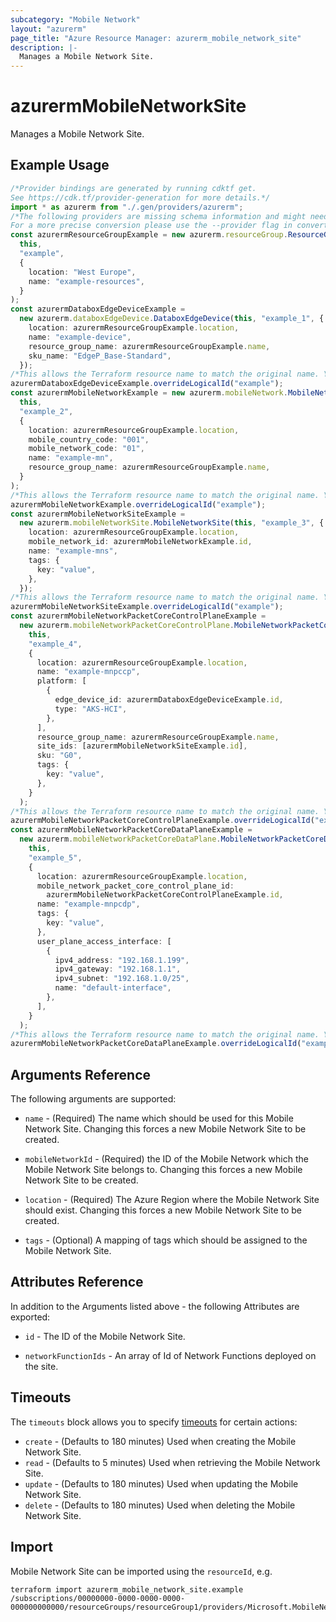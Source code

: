 ```yaml
---
subcategory: "Mobile Network"
layout: "azurerm"
page_title: "Azure Resource Manager: azurerm_mobile_network_site"
description: |-
  Manages a Mobile Network Site.
---
```


# azurermMobileNetworkSite

Manages a Mobile Network Site.

## Example Usage

```typescript
/*Provider bindings are generated by running cdktf get.
See https://cdk.tf/provider-generation for more details.*/
import * as azurerm from "./.gen/providers/azurerm";
/*The following providers are missing schema information and might need manual adjustments to synthesize correctly: azurerm.
For a more precise conversion please use the --provider flag in convert.*/
const azurermResourceGroupExample = new azurerm.resourceGroup.ResourceGroup(
  this,
  "example",
  {
    location: "West Europe",
    name: "example-resources",
  }
);
const azurermDataboxEdgeDeviceExample =
  new azurerm.databoxEdgeDevice.DataboxEdgeDevice(this, "example_1", {
    location: azurermResourceGroupExample.location,
    name: "example-device",
    resource_group_name: azurermResourceGroupExample.name,
    sku_name: "EdgeP_Base-Standard",
  });
/*This allows the Terraform resource name to match the original name. You can remove the call if you don't need them to match.*/
azurermDataboxEdgeDeviceExample.overrideLogicalId("example");
const azurermMobileNetworkExample = new azurerm.mobileNetwork.MobileNetwork(
  this,
  "example_2",
  {
    location: azurermResourceGroupExample.location,
    mobile_country_code: "001",
    mobile_network_code: "01",
    name: "example-mn",
    resource_group_name: azurermResourceGroupExample.name,
  }
);
/*This allows the Terraform resource name to match the original name. You can remove the call if you don't need them to match.*/
azurermMobileNetworkExample.overrideLogicalId("example");
const azurermMobileNetworkSiteExample =
  new azurerm.mobileNetworkSite.MobileNetworkSite(this, "example_3", {
    location: azurermResourceGroupExample.location,
    mobile_network_id: azurermMobileNetworkExample.id,
    name: "example-mns",
    tags: {
      key: "value",
    },
  });
/*This allows the Terraform resource name to match the original name. You can remove the call if you don't need them to match.*/
azurermMobileNetworkSiteExample.overrideLogicalId("example");
const azurermMobileNetworkPacketCoreControlPlaneExample =
  new azurerm.mobileNetworkPacketCoreControlPlane.MobileNetworkPacketCoreControlPlane(
    this,
    "example_4",
    {
      location: azurermResourceGroupExample.location,
      name: "example-mnpccp",
      platform: [
        {
          edge_device_id: azurermDataboxEdgeDeviceExample.id,
          type: "AKS-HCI",
        },
      ],
      resource_group_name: azurermResourceGroupExample.name,
      site_ids: [azurermMobileNetworkSiteExample.id],
      sku: "G0",
      tags: {
        key: "value",
      },
    }
  );
/*This allows the Terraform resource name to match the original name. You can remove the call if you don't need them to match.*/
azurermMobileNetworkPacketCoreControlPlaneExample.overrideLogicalId("example");
const azurermMobileNetworkPacketCoreDataPlaneExample =
  new azurerm.mobileNetworkPacketCoreDataPlane.MobileNetworkPacketCoreDataPlane(
    this,
    "example_5",
    {
      location: azurermResourceGroupExample.location,
      mobile_network_packet_core_control_plane_id:
        azurermMobileNetworkPacketCoreControlPlaneExample.id,
      name: "example-mnpcdp",
      tags: {
        key: "value",
      },
      user_plane_access_interface: [
        {
          ipv4_address: "192.168.1.199",
          ipv4_gateway: "192.168.1.1",
          ipv4_subnet: "192.168.1.0/25",
          name: "default-interface",
        },
      ],
    }
  );
/*This allows the Terraform resource name to match the original name. You can remove the call if you don't need them to match.*/
azurermMobileNetworkPacketCoreDataPlaneExample.overrideLogicalId("example");

```

## Arguments Reference

The following arguments are supported:

*   `name` - (Required) The name which should be used for this Mobile Network Site. Changing this forces a new Mobile Network Site to be created.

*   `mobileNetworkId` - (Required) the ID of the Mobile Network which the Mobile Network Site belongs to. Changing this forces a new Mobile Network Site to be created.

*   `location` - (Required) The Azure Region where the Mobile Network Site should exist. Changing this forces a new Mobile Network Site to be created.

*   `tags` - (Optional) A mapping of tags which should be assigned to the Mobile Network Site.

## Attributes Reference

In addition to the Arguments listed above - the following Attributes are exported:

*   `id` - The ID of the Mobile Network Site.

*   `networkFunctionIds` - An array of Id of Network Functions deployed on the site.

## Timeouts

The `timeouts` block allows you to specify [timeouts](https://www.terraform.io/docs/configuration/resources.html#timeouts) for certain actions:

* `create` - (Defaults to 180 minutes) Used when creating the Mobile Network Site.
* `read` - (Defaults to 5 minutes) Used when retrieving the Mobile Network Site.
* `update` - (Defaults to 180 minutes) Used when updating the Mobile Network Site.
* `delete` - (Defaults to 180 minutes) Used when deleting the Mobile Network Site.

## Import

Mobile Network Site can be imported using the `resourceId`, e.g.

```console
terraform import azurerm_mobile_network_site.example /subscriptions/00000000-0000-0000-0000-000000000000/resourceGroups/resourceGroup1/providers/Microsoft.MobileNetwork/mobileNetworks/mobileNetwork1/sites/site1
```
